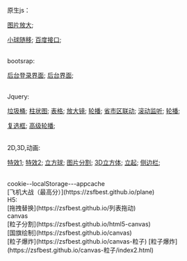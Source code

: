 

原生js：

[图片放大](https://zsfbest.github.io/京东放大.html);

[小球随移](https://zsfbest.github.io/小球移动.html);
[百度接口](https://zsfbest.github.io/ajax/%E7%99%BE%E5%BA%A6/syfu.html);



<br />
    bootsrap:

[后台登录界面](https://zsfbest.github.io/bootstrap/粤嵌后台/HW/login.html);
[后台界面](https://zsfbest.github.io/bootstrap/粤嵌后台/HW/list.html);

<br />
        Jquery:

[垃圾桶](https://zsfbest.github.io/纯jquery/垃圾桶);
[柱状图](https://zsfbest.github.io/纯jquery/HW01.html);
[表格](https://zsfbest.github.io/纯jquery/HW02.html);
[放大镜](https://zsfbest.github.io/纯jquery/放大镜.html);
[轮播](https://zsfbest.github.io/纯jquery/轮播.html);
[省市区联动](https://zsfbest.github.io/三级联动&交互/HW01.html);
[滚动监听](https://zsfbest.github.io/三级联动&交互/HW02.html);
[轮播](https://zsfbest.github.io/纯jquery/轮播.html);

[复选框](https://zsfbest.github.io/纯jquery/);
[高级轮播](https://zsfbest.github.io/纯jquery/lunbo/);



<br />
        2D,3D,动画:

[特效1](https://zsfbest.github.io/合班后/circle.html);
[特效2](https://zsfbest.github.io/合班后/hovereffect.html);
[立方球](https://zsfbest.github.io/合班后/zsfcircle.html);
[图片分割](https://zsfbest.github.io/合班后/分割.html);
[3D立方体](https://zsfbest.github.io/合班后/立方体.html);
[立起](https://zsfbest.github.io/合班后/立起.html);
[侧边栏](https://zsfbest.github.io/nav.html);

<br />
        cookie--localStorage---appcache
<br />
        [飞机大战（最高分）](https://zsfbest.github.io/plane)
<br />
        H5:
<br />
        [拖拽替换](https://zsfbest.github.io/列表拖动)
<br />
        canvas
<br />
        [粒子分割](https://zsfbest.github.io/html5-canvas)
<br />
        [国旗绘制](https://zsfbest.github.io/canvas)
<br />
        [粒子爆炸](https://zsfbest.github.io/canvas-粒子)
        [粒子爆炸](https://zsfbest.github.io/canvas-粒子/index2.html)
